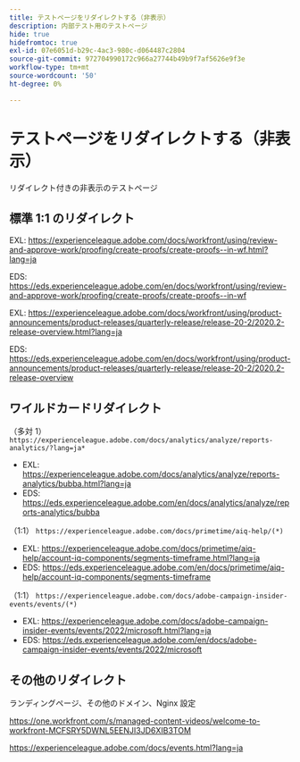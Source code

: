 ```yaml
---
title: テストページをリダイレクトする（非表示）
description: 内部テスト用のテストページ
hide: true
hidefromtoc: true
exl-id: 07e6051d-b29c-4ac3-980c-d064487c2804
source-git-commit: 972704990172c966a27744b49b9f7af5626e9f3e
workflow-type: tm+mt
source-wordcount: '50'
ht-degree: 0%

---
```


# テストページをリダイレクトする（非表示）

リダイレクト付きの非表示のテストページ

## 標準 1:1 のリダイレクト

EXL: <https://experienceleague.adobe.com/docs/workfront/using/review-and-approve-work/proofing/create-proofs/create-proofs--in-wf.html?lang=ja>

EDS: <https://eds.experienceleague.adobe.com/en/docs/workfront/using/review-and-approve-work/proofing/create-proofs/create-proofs--in-wf>

EXL: <https://experienceleague.adobe.com/docs/workfront/using/product-announcements/product-releases/quarterly-release/release-20-2/2020.2-release-overview.html?lang=ja>

EDS: <https://eds.experienceleague.adobe.com/en/docs/workfront/using/product-announcements/product-releases/quarterly-release/release-20-2/2020.2-release-overview>

## ワイルドカードリダイレクト

（多対 1） `https://experienceleague.adobe.com/docs/analytics/analyze/reports-analytics/?lang=ja*`

* EXL: <https://experienceleague.adobe.com/docs/analytics/analyze/reports-analytics/bubba.html?lang=ja>
* EDS: <https://eds.experienceleague.adobe.com/en/docs/analytics/analyze/reports-analytics/bubba>

（1:1） `https://experienceleague.adobe.com/docs/primetime/aiq-help/(*)`

* EXL: <https://experienceleague.adobe.com/docs/primetime/aiq-help/account-iq-components/segments-timeframe.html?lang=ja>
* EDS: <https://eds.experienceleague.adobe.com/en/docs/primetime/aiq-help/account-iq-components/segments-timeframe>

（1:1） `https://experienceleague.adobe.com/docs/adobe-campaign-insider-events/events/(*)`

* EXL: <https://experienceleague.adobe.com/docs/adobe-campaign-insider-events/events/2022/microsoft.html?lang=ja>
* EDS: <https://eds.experienceleague.adobe.com/en/docs/adobe-campaign-insider-events/events/2022/microsoft>

## その他のリダイレクト

ランディングページ、その他のドメイン、Nginx 設定

<https://one.workfront.com/s/managed-content-videos/welcome-to-workfront-MCFSRY5DWNL5EENJI3JD6XIB3TOM>

<https://experienceleague.adobe.com/docs/events.html?lang=ja>
